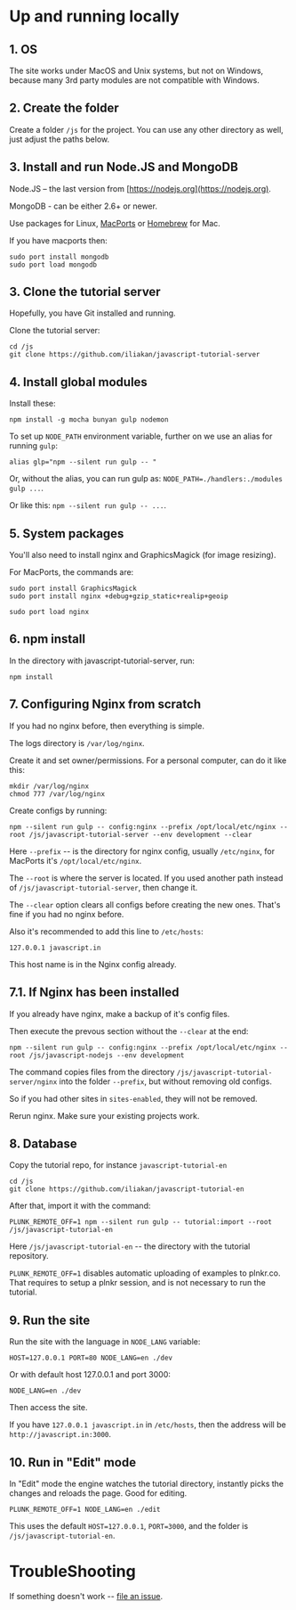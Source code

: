 
# Up and running locally

## 1. OS

The site works under MacOS and Unix systems, but not on Windows, because many 3rd party modules are not compatible with Windows.

## 2. Create the folder

Create a folder `/js` for the project. You can use any other directory as well, just adjust the paths below.

## 3. Install and run Node.JS and MongoDB

Node.JS – the last version from [https://nodejs.org](https://nodejs.org).

MongoDB - can be either 2.6+ or newer.

Use packages for Linux, [MacPorts](http://www.macports.org/install.php) or [Homebrew](http://brew.sh) for Mac.

If you have macports then:
```
sudo port install mongodb
sudo port load mongodb
```

## 3. Clone the tutorial server

Hopefully, you have Git installed and running.

Clone the tutorial server:

```
cd /js
git clone https://github.com/iliakan/javascript-tutorial-server
```

## 4. Install global modules

Install these:

```
npm install -g mocha bunyan gulp nodemon
```

To set up `NODE_PATH` environment variable, further on we use an alias for running `gulp`:

```
alias glp="npm --silent run gulp -- "
```

Or, without the alias, you can run gulp as: `NODE_PATH=./handlers:./modules gulp ...`.

Or like this: `npm --silent run gulp -- ...`.

## 5. System packages

You'll also need to install nginx and GraphicsMagick (for image resizing).

For MacPorts, the commands are:

```
sudo port install GraphicsMagick
sudo port install nginx +debug+gzip_static+realip+geoip

sudo port load nginx
```

## 6. npm install

In the directory with javascript-tutorial-server, run:

```
npm install
```

## 7. Configuring Nginx from scratch

If you had no nginx before, then everything is simple.

The logs directory is `/var/log/nginx`.

Create it and set owner/permissions. For a personal computer, can do it like this:

```
mkdir /var/log/nginx
chmod 777 /var/log/nginx
```

Create configs by running:
```
npm --silent run gulp -- config:nginx --prefix /opt/local/etc/nginx --root /js/javascript-tutorial-server --env development --clear
```

Here `--prefix` -- is the directory for nginx config, usually `/etc/nginx`, for MacPorts it's `/opt/local/etc/nginx`.

The `--root` is where the server is located. If you used another path instead of `/js/javascript-tutorial-server`, then change it.

The `--clear` option clears all configs before creating the new ones. That's fine if you had no nginx before.

Also it's recommended to add this line to `/etc/hosts`:
```
127.0.0.1 javascript.in
```

This host name is in the Nginx config already.

## 7.1. If Nginx has been installed

If you already have nginx, make a backup of it's config files.

Then execute the prevous section without the `--clear` at the end:

```
npm --silent run gulp -- config:nginx --prefix /opt/local/etc/nginx --root /js/javascript-nodejs --env development
```

The command copies files from the directory `/js/javascript-tutorial-server/nginx` into the folder `--prefix`, but without removing old configs.

So if you had other sites in `sites-enabled`, they will not be removed.

Rerun nginx. Make sure your existing projects work.

## 8. Database

Copy the tutorial repo, for instance `javascript-tutorial-en`

```
cd /js
git clone https://github.com/iliakan/javascript-tutorial-en
```

After that, import it with the command:
```
PLUNK_REMOTE_OFF=1 npm --silent run gulp -- tutorial:import --root /js/javascript-tutorial-en
```

Here `/js/javascript-tutorial-en` -- the directory with the tutorial repository.

`PLUNK_REMOTE_OFF=1` disables automatic uploading of examples to plnkr.co.
That requires to setup a plnkr session, and is not necessary to run the tutorial.

## 9. Run the site

Run the site with the language in `NODE_LANG` variable:
```
HOST=127.0.0.1 PORT=80 NODE_LANG=en ./dev
```

Or with default host 127.0.0.1 and port 3000:

```
NODE_LANG=en ./dev
```

Then access the site.

If you have `127.0.0.1 javascript.in` in `/etc/hosts`, then the address will be `http://javascript.in:3000`.

## 10. Run in "Edit" mode

In "Edit" mode the engine watches the tutorial directory, instantly picks the changes and reloads the page. Good for editing.

```
PLUNK_REMOTE_OFF=1 NODE_LANG=en ./edit
```

This uses the default `HOST=127.0.0.1`, `PORT=3000`, and the folder is `/js/javascript-tutorial-en`.


# TroubleShooting

If something doesn't work -- [file an issue](https://github.com/iliakan/javascript-tutorial-server/issues/new).


